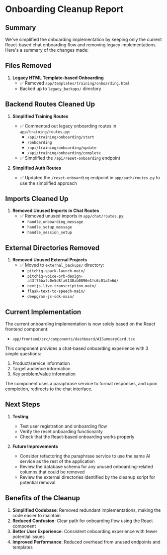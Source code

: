 # Onboarding Cleanup Report

## Summary

We've simplified the onboarding implementation by keeping only the current React-based chat onboarding flow and removing legacy implementations. Here's a summary of the changes made:

## Files Removed

1. **Legacy HTML Template-based Onboarding**
   - ✅ Removed `app/templates/training/onboarding.html`
   - Backed up to `legacy_backups/` directory

## Backend Routes Cleaned Up

1. **Simplified Training Routes**
   - ✅ Commented out legacy onboarding routes in `app/training/routes.py`:
     - `/api/training/onboarding/start`
     - `/onboarding`
     - `/api/training/onboarding/update`
     - `/api/training/onboarding/complete`
   - ✅ Simplified the `/api/reset-onboarding` endpoint

2. **Simplified Auth Routes**
   - ✅ Updated the `/reset-onboarding` endpoint in `app/auth/routes.py` to use the simplified approach

## Imports Cleaned Up

1. **Removed Unused Imports in Chat Routes**
   - ✅ Removed unused imports in `app/chat/routes.py`:
     - `handle_onboarding_message`
     - `handle_setup_message`
     - `handle_session_setup`

## External Directories Removed

1. **Removed Unused External Projects**
   - ✅ Moved to `external_backups/` directory:
     - `pitchiq-spark-launch-main/`
     - `pitchiq-voice-orb-design-a43f76bafc0e5d8fa6138ab0896e1fc6c01a2e6d/`
     - `nextjs-live-transcription-main/`
     - `flask-text-to-speech-main/`
     - `deepgram-js-sdk-main/`

## Current Implementation

The current onboarding implementation is now solely based on the React frontend component:
- `app/frontend/src/components/dashboard/AISummaryCard.tsx`

This component provides a chat-based onboarding experience with 3 simple questions:
1. Product/service information
2. Target audience information
3. Key problem/value information

The component uses a paraphrase service to format responses, and upon completion, redirects to the chat interface.

## Next Steps

1. **Testing**
   - Test user registration and onboarding flow
   - Verify the reset onboarding functionality
   - Check that the React-based onboarding works properly

2. **Future Improvements**
   - Consider refactoring the paraphrase service to use the same AI service as the rest of the application
   - Review the database schema for any unused onboarding-related columns that could be removed
   - Review the external directories identified by the cleanup script for potential removal

## Benefits of the Cleanup

1. **Simplified Codebase**: Removed redundant implementations, making the code easier to maintain
2. **Reduced Confusion**: Clear path for onboarding flow using the React component
3. **Better User Experience**: Consistent onboarding experience with fewer potential issues
4. **Improved Performance**: Reduced overhead from unused endpoints and templates 